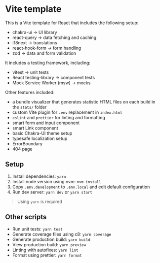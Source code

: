 # Vite template

This is a Vite template for React that includes the following setup:

- chakra-ui -> UI library
- react-query -> data fetching and caching
- i18next -> translations
- react-hook-form -> form handling
- zod -> data and form validation

It includes a testing framework, including:

- vitest -> unit tests
- React testing-library -> component tests
- Mock Service Worker (msw) -> mocks

Other features included:

- a bundle visualizer that generates statistic HTML files on each build in the `stats/` folder
- custom Vite plugin for `.env` replacement in `index.html`
- `eslint` and `prettier` for linting and formatting
- smart form and input component
- smart Link component
- basic Chakra-UI theme setup
- typesafe localization setup
- ErrorBoundary
- 404 page

## Setup

1. Install dependencies: `yarn`
2. Install node version using nvm: `nvm install`
3. Copy `.env.development` to `.env.local` and edit default configuration
4. Run dev server: `yarn dev` or `yarn start`

> Using `yarn` is required

## Other scripts

- Run unit tests: `yarn test`
- Generate coverage files using c8: `yarn coverage`
- Generate production build: `yarn build`
- View production build: `yarn preview`
- Linting with autofixes: `yarn lint`
- Format using prettier: `yarn format`
